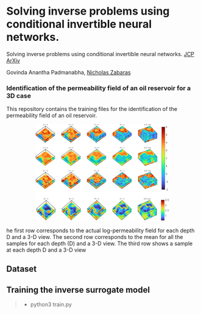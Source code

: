 # Solving inverse problems using conditional invertible neural networks.

Solving inverse problems using conditional invertible neural networks. [JCP](https://www.sciencedirect.com/science/article/pii/S0021999121000899#se0110) [ArXiv](https://arxiv.org/abs/2007.15849)

Govinda Anantha Padmanabha, [Nicholas Zabaras](https://www.zabaras.com/)  
### Identification of the permeability field of an oil reservoir for a 3D case

This repository contains the training files for the identification of the permeability field of an oil reservoir.  
<p align="center">
 <img src="images/Pic1-2.png" width="350">
 </p>
he first row corresponds to the actual log-permeability field for each depth D and a 3-D view. The second row corresponds to the mean for all the samples for each depth (D) and a 3-D view. The third row shows a sample at each depth D and a 3-D view

## Dataset

## Training the inverse surrogate model

> - python3 train.py
